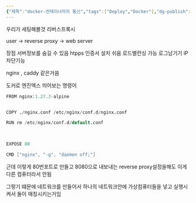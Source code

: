 ```yaml
---
{"제목":"docker-컨테이너끼리 통신","tags":["Deploy","Docker"],"dg-publish":true,"permalink":"/v2/공부노트/Depoly/docker-컨테이너끼리 통신/","dgPassFrontmatter":true}
---
```


우리가 세팅해볼것 리버스프록시

 user -> reverse proxy -> web server

장점 서버정보를 숨길 수 있음
htpps 인증서 설치 쉬움
로드밸런싱 가능
로그남기기
iP차단기능

nginx , caddy 같은거씀

도커로 엔진엑스 띄어보는 명령어

```d
FROM nginx:1.27.3-alpine


COPY ./nginx.conf /etc/nginx/conf.d/nginx.conf

RUN rm /etc/nginx/conf.d/default.conf

  

EXPOSE 80

CMD ["nginx", "-g", "daemon off;"]
```

근데 이렇게 80번포트로 만들고 8080으로 내보내는 reverse proxy설정을해도 이게 다른 컴퓨터라서 안됨

그렇기 떄문에 네트워크를 만들어서 하나의 네트워크안에 가상컴퓨터들을 넣고 실행시켜서 둘이 매칭시키는거임